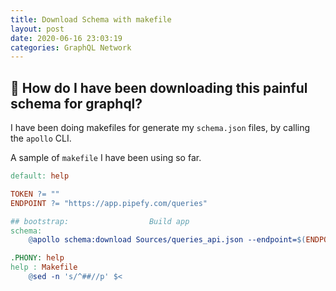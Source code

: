```yaml
---
title: Download Schema with makefile
layout: post
date: 2020-06-16 23:03:19
categories: GraphQL Network
---
```


## 🤔  How do I have been downloading this painful schema for graphql?

I have been doing makefiles for generate my `schema.json` files, by calling the `apollo` CLI.

A sample of `makefile` I have been using so far.

```makefile
default: help

TOKEN ?= ""
ENDPOINT ?= "https://app.pipefy.com/queries"

## bootstrap:                  Build app
schema:
	@apollo schema:download Sources/queries_api.json --endpoint=$(ENDPOINT) --header="Authorization: Bearer $(TOKEN)"

.PHONY: help
help : Makefile
	@sed -n 's/^##//p' $<
```
